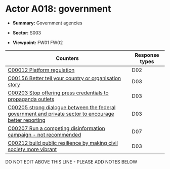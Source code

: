 # Actor A018: government

* **Summary:** Government agencies

* **Sector:** S003

* **Viewpoint:** FW01 FW02


| Counters | Response types |
| -------- | -------------- |
| [C00012 Platform regulation](../../generated_pages/counters/C00012.md) | D02 |
| [C00156 Better tell your country or organisation story](../../generated_pages/counters/C00156.md) | D03 |
| [C00203 Stop offering press credentials to propaganda outlets](../../generated_pages/counters/C00203.md) | D03 |
| [C00205 strong dialogue between the federal government and private sector to encourage better reporting](../../generated_pages/counters/C00205.md) | D03 |
| [C00207 Run a competing disinformation campaign - not recommended](../../generated_pages/counters/C00207.md) | D07 |
| [C00212 build public resilience by making civil society more vibrant](../../generated_pages/counters/C00212.md) | D03 |


DO NOT EDIT ABOVE THIS LINE - PLEASE ADD NOTES BELOW